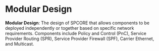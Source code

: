 # Modular Design
**Modular Design**: The design of SPCORE that allows components to be deployed independently or together based on specific network requirements. Components include Policy and Control (PnC), Service Provider Routing (SPR), Service Provider Firewall (SPF), Carrier Ethernet, and Multicast.